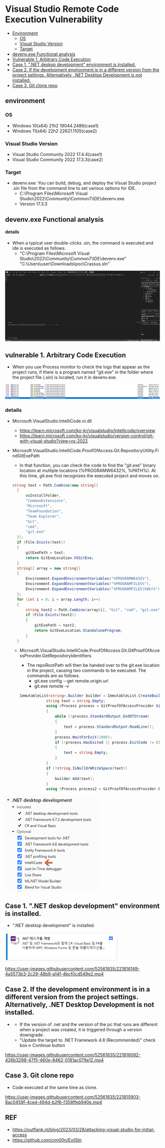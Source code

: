 # Visual Studio Remote Code Execution Vulnerability

- [Environment](#environment)
	- [OS](#os)
	- [Visual Studio Version](#visual-studio-version)
	- [Target](#target)
- [devenv.exe Functional analysis](#devenvexe-functional-analysis)
- [Vulnerable 1. Arbitrary Code Execution](#vulnerable-1-arbitrary-code-execution)
- [Case 1. ".NET deskop development" environment is installed.](#case-1-net-deskop-development-environment-is-installed)
- [Case 2. If the development environment is in a different version from the project settings. Alternatively, .NET Desktop Development is not installed.](#case-2-if-the-development-environment-is-in-a-different-version-from-the-project-settings-alternatively-net-desktop-development-is-not-installed)
- [Case 3. Git clone repo](#case-3-git-clone-repo)


## environment
### OS
- Windows 10(x64) 21h2 19044.2486(case1)
- Windows 11(x64) 22h2 22621.1105(case2)

### Visual Studio Version
- Visual Studio Community 2022 17.4.4(case1)
- Visual Studio Community 2022 17.3.3(case2)

### Target
- devenv.exe: You can build, debug, and deploy the Visual Studio project .sin file from the command line to set various options for IDE.
	- C:\Program Files\Microsoft Visual Studio\2022\Community\Common7\IDE\devenv.exe
	- Version 17.3.3
## devenv.exe Functional analysis
#### details
- When a typical user double-clicks .sin, the command is executed and ide is executed as follows.
	- "C:\Program Files\Microsoft Visual Studio\2022\Community\Common7\IDE\devenv.exe" "C:\Users\user\Downloads\poc\Crassus.sln"

![dt](./img/dt.png)

## vulnerable 1. Arbitrary Code Execution

- When you use Process monitor to check the logs that appear as the project runs, if there is a program named "git.exe" in the folder where the project file (.sin) is located, run it in devenv.exe.


![dt](./img/devenv.png)

### details

- Microsoft.VisualStudio.IntelliCode.ni.dll

  - https://learn.microsoft.com/ko-kr/visualstudio/intellicode/overview
  - https://learn.microsoft.com/ko-kr/visualstudio/version-control/git-with-visual-studio?view=vs-2022

- Microsoft.VisualStudio.IntelliCode.ProofOfAccess.Git.RepositoryUtility.FindGitExePath

  - In that function, you can check the code to find the "git.exe" binary location at multiple locations (%PROGRAMW6432%, %PATH%). At this time, git.exe first recognizes the executed project and moves on.

  ```c#
  string text = Path.Combine(new string[]
  	{
  		vsInstallFolder,
  		"CommonExtensions",
  		"Microsoft",
  		"TeamFoundation",
  		"Team Explorer",
  		"Git",
  		"cmd",
  		"git.exe"
  	});
  	if (File.Exists(text))
  	{
  		gitExePath = text;
  		return GitExeLocation.VSGitExe;
  	}
  	string[] array = new string[]
  	{
  		Environment.ExpandEnvironmentVariables("%PROGRAMW6432%"),
  		Environment.ExpandEnvironmentVariables("%PROGRAMFILES%"),
  		Environment.ExpandEnvironmentVariables("%PROGRAMFILES(X86)%")
  	};
  	for (int i = 0; i < array.Length; i++)
  	{
  		string text2 = Path.Combine(array[i], "Git", "cmd", "git.exe");
  		if (File.Exists(text2))
  		{
  			gitExePath = text2;
  			return GitExeLocation.StandaloneProgram;
  		}
  	}
  ```

  

  - Microsoft.VisualStudio.IntelliCode.ProofOfAccess.Git.GitProofOfAccessProvider.GetRepositoryIdentifiers

    - The repoRootPath will then be handed over to the git.exe location in the project, causing two commands to be executed. The commands are as follows.
      - git.exe config --get remote.origin.url
      - git.exe remote -v

    ```c#
    ImmutableList<string>.Builder builder = ImmutableList.CreateBuilder<string>();
    			string text = string.Empty;
    			using (Process process = GitProofOfAccessProvider.GitExecute(repoRootPath, "config --get remote.origin.url"))
    			{
    				while (!process.StandardOutput.EndOfStream)
    				{
    					text = process.StandardOutput.ReadLine();
    				}
    				process.WaitForExit(1000);
    				if (!process.HasExited || process.ExitCode != 0)
    				{
    					text = string.Empty;
    				}
    			}
    			if (!string.IsNullOrWhiteSpace(text))
    			{
    				builder.Add(text);
    			}
    			using (Process process2 = GitProofOfAccessProvider.GitExecute(repoRootPath, "remote -v"))
    ```

![dt](./img/c.png)


## Case 1. ".NET deskop development" environment is installed.

- ".NET desktop development" is installed.

![dt](./img/dotnetinstalled.png)





https://user-images.githubusercontent.com/52561835/221816149-4a5573b3-2c29-48b9-a14f-4bcf0cd549e2.mp4



## Case 2. If the development environment is in a different version from the project settings. Alternatively, .NET Desktop Development is not installed.

- - If the version of .net and the version of the pc that runs are different when a project was created, it is triggered through a version downgrade.
  - "Update the target to .NET Framework 4.8 (Recommended)" check box-> Continue button



https://user-images.githubusercontent.com/52561835/221816092-426b3298-47f5-460e-8462-0181ac079e12.mp4




## Case 3. Git clone repo

- Code executed at the same time as clone.


https://user-images.githubusercontent.com/52561835/221815903-8ac0459f-4ced-494d-b2f6-f358ffeb940e.mp4

## REF

- https://outflank.nl/blog/2023/03/28/attacking-visual-studio-for-initial-access
- https://github.com/cjm00n/EvilSln
